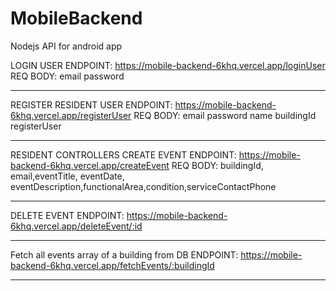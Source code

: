 # MobileBackend
Nodejs API for android app

LOGIN USER
ENDPOINT:
https://mobile-backend-6khq.vercel.app/loginUser
REQ BODY:
email
password
****************************************************************
REGISTER  RESIDENT USER
ENDPOINT:
https://mobile-backend-6khq.vercel.app/registerUser
REQ BODY:
email
password
name
buildingId
registerUser
***************************************************************

RESIDENT CONTROLLERS
CREATE EVENT
ENDPOINT:
https://mobile-backend-6khq.vercel.app/createEvent
REQ BODY:
buildingId, email,eventTitle, eventDate, eventDescription,functionalArea,condition,serviceContactPhone
******************************************************************************************************
DELETE EVENT
ENDPOINT:
https://mobile-backend-6khq.vercel.app/deleteEvent/:id
*******************************************************
Fetch all events array of a building from DB
ENDPOINT:
https://mobile-backend-6khq.vercel.app/fetchEvents/:buildingId
***************************************************************





